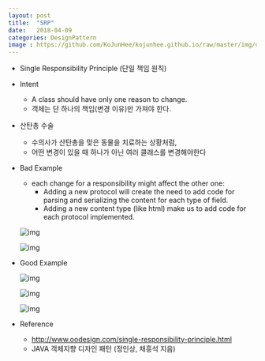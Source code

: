 ```yaml
---
layout: post
title:  "SRP"
date:   2018-04-09
categories: DesignPattern
image : https://github.com/KoJunHee/kojunhee.github.io/raw/master/img/dpci.png
---
```


- Single Responsibility Principle (단일 책임 원칙)


- Intent

  - A class should have only one reason to change.
  - 객체는 단 하나의 책임(변경 이유)만 가져야 한다.
- 산탄총 수술
  - 수의사가 산탄총을 맞은 동물을 치료하는 상황처럼,
  - 어떤 변경이 있을 때 하나가 아닌 여러 클래스를 변경해야한다


- Bad Example

  - each change for a responsibility might affect the other one:
    - Adding a new protocol will create the need to add code for parsing and serializing the content for each type of field.
    - Adding a new content type (like html) make us to add code for each protocol implemented.

  ![img](https://github.com/KoJunHee/kojunhee.github.io/raw/master/img/srpp01.png)

  ![img](https://github.com/KoJunHee/kojunhee.github.io/raw/master/img/srpp02.png)

- Good Example

  ![img](https://github.com/KoJunHee/kojunhee.github.io/raw/master/img/srpp03.png)

  ![img](https://github.com/KoJunHee/kojunhee.github.io/raw/master/img/srpp04.png)

  ![img](https://github.com/KoJunHee/kojunhee.github.io/raw/master/img/srpp05.png)


- Reference
  - <http://www.oodesign.com/single-responsibility-principle.html>
  - JAVA 객체지향 디자인 패턴 (정인상, 채흥석 지음)





